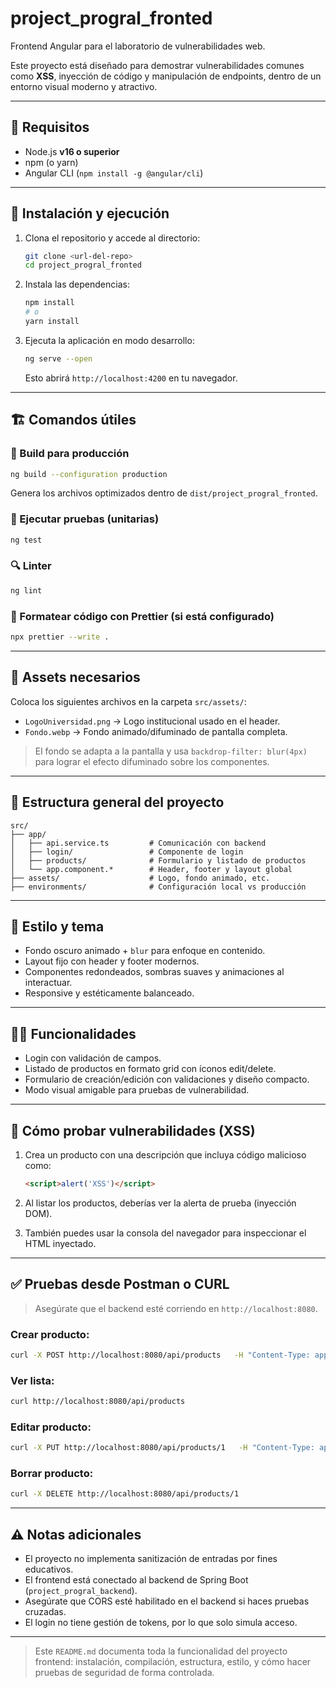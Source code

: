 # project_progral_fronted

Frontend Angular para el laboratorio de vulnerabilidades web.

Este proyecto está diseñado para demostrar vulnerabilidades comunes como **XSS**, inyección de código y manipulación de endpoints, dentro de un entorno visual moderno y atractivo.

---

## 🔧 Requisitos

- Node.js **v16 o superior**
- npm (o yarn)
- Angular CLI (`npm install -g @angular/cli`)

---

## 🚀 Instalación y ejecución

1. Clona el repositorio y accede al directorio:

   ```bash
   git clone <url-del-repo>
   cd project_progral_fronted
   ```

2. Instala las dependencias:

   ```bash
   npm install
   # o
   yarn install
   ```

3. Ejecuta la aplicación en modo desarrollo:

   ```bash
   ng serve --open
   ```

   Esto abrirá `http://localhost:4200` en tu navegador.

---

## 🏗️ Comandos útiles

### 🔨 Build para producción

```bash
ng build --configuration production
```

Genera los archivos optimizados dentro de `dist/project_progral_fronted`.

### 🧪 Ejecutar pruebas (unitarias)

```bash
ng test
```

### 🔍 Linter

```bash
ng lint
```

### 💅 Formatear código con Prettier (si está configurado)

```bash
npx prettier --write .
```

---

## 📂 Assets necesarios

Coloca los siguientes archivos en la carpeta `src/assets/`:

- `LogoUniversidad.png` → Logo institucional usado en el header.
- `Fondo.webp` → Fondo animado/difuminado de pantalla completa.

> El fondo se adapta a la pantalla y usa `backdrop-filter: blur(4px)` para lograr el efecto difuminado sobre los componentes.

---

## 🧩 Estructura general del proyecto

```plaintext
src/
├── app/
│   ├── api.service.ts         # Comunicación con backend
│   ├── login/                 # Componente de login
│   ├── products/              # Formulario y listado de productos
│   └── app.component.*        # Header, footer y layout global
├── assets/                    # Logo, fondo animado, etc.
├── environments/              # Configuración local vs producción
```

---

## 🎨 Estilo y tema

- Fondo oscuro animado + `blur` para enfoque en contenido.
- Layout fijo con header y footer modernos.
- Componentes redondeados, sombras suaves y animaciones al interactuar.
- Responsive y estéticamente balanceado.

---

## 👨‍💻 Funcionalidades

- Login con validación de campos.
- Listado de productos en formato grid con íconos edit/delete.
- Formulario de creación/edición con validaciones y diseño compacto.
- Modo visual amigable para pruebas de vulnerabilidad.

---

## 🧪 Cómo probar vulnerabilidades (XSS)

1. Crea un producto con una descripción que incluya código malicioso como:

   ```html
   <script>alert('XSS')</script>
   ```

2. Al listar los productos, deberías ver la alerta de prueba (inyección DOM).

3. También puedes usar la consola del navegador para inspeccionar el HTML inyectado.

---

## ✅ Pruebas desde Postman o CURL

> Asegúrate que el backend esté corriendo en `http://localhost:8080`.

### Crear producto:

```bash
curl -X POST http://localhost:8080/api/products   -H "Content-Type: application/json"   -d '{ "name":"TestXSS","description":"<script>alert(1)</script>","price":0 }'
```

### Ver lista:

```bash
curl http://localhost:8080/api/products
```

### Editar producto:

```bash
curl -X PUT http://localhost:8080/api/products/1   -H "Content-Type: application/json"   -d '{ "name":"Edited","description":"<b>bold</b>","price":5 }'
```

### Borrar producto:

```bash
curl -X DELETE http://localhost:8080/api/products/1
```

---

## ⚠️ Notas adicionales

- El proyecto no implementa sanitización de entradas por fines educativos.
- El frontend está conectado al backend de Spring Boot (`project_progral_backend`).
- Asegúrate que CORS esté habilitado en el backend si haces pruebas cruzadas.
- El login no tiene gestión de tokens, por lo que solo simula acceso.

---

> Este `README.md` documenta toda la funcionalidad del proyecto frontend: instalación, compilación, estructura, estilo, y cómo hacer pruebas de seguridad de forma controlada.